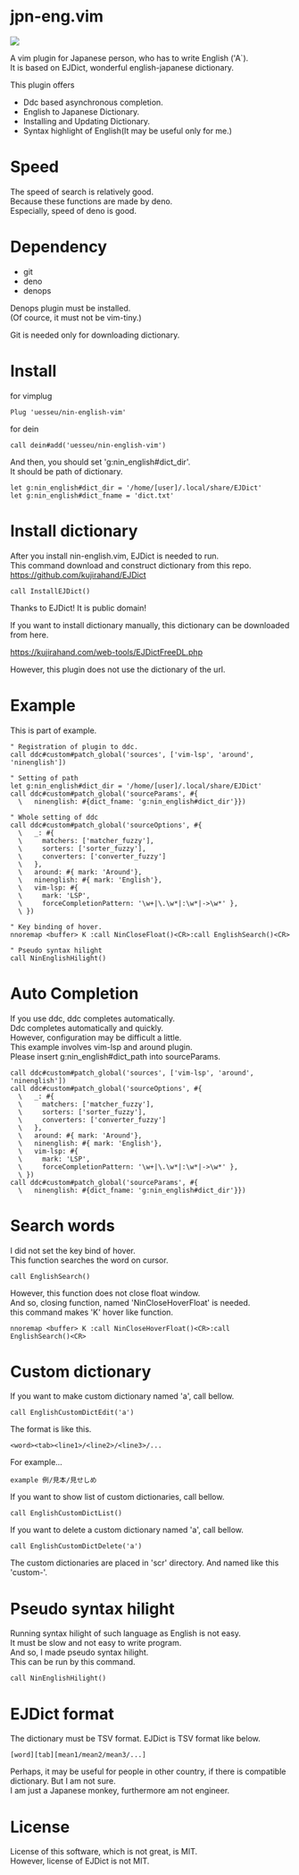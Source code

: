 # jpn-eng.vim
![](sample.gif)

A vim plugin for Japanese person, who has to write English ('A`).  
It is based on EJDict, wonderful english-japanese dictionary.  

This plugin offers
- Ddc based asynchronous completion.
- English to Japanese Dictionary.
- Installing and Updating Dictionary.
- Syntax highlight of English(It may be useful only for me.)

# Speed
The speed of search is relatively good.  
Because these functions are made by deno.  
Especially, speed of deno is good.  

# Dependency
- git
- deno
- denops

Denops plugin must be installed.  
(Of cource, it must not be vim-tiny.)  

Git is needed only for downloading dictionary.

# Install
for vimplug

```
Plug 'uesseu/nin-english-vim'
```

for dein
```
call dein#add('uesseu/nin-english-vim')
```

And then, you should set 'g:nin_english#dict_dir'.  
It should be path of dictionary.  

```vim
let g:nin_english#dict_dir = '/home/[user]/.local/share/EJDict'
let g:nin_english#dict_fname = 'dict.txt'
```

# Install dictionary
After you install nin-english.vim, EJDict is needed to run.  
This command download and construct dictionary from this repo.  
https://github.com/kujirahand/EJDict

```vim
call InstallEJDict()
```

Thanks to EJDict! It is public domain!  

If you want to install dictionary manually,
this dictionary can be downloaded from here.  

https://kujirahand.com/web-tools/EJDictFreeDL.php

However, this plugin does not use the dictionary of the url.

# Example
This is part of example.

```vim
" Registration of plugin to ddc.
call ddc#custom#patch_global('sources', ['vim-lsp', 'around', 'ninenglish'])

" Setting of path
let g:nin_english#dict_dir = '/home/[user]/.local/share/EJDict'
call ddc#custom#patch_global('sourceParams', #{
  \   ninenglish: #{dict_fname: 'g:nin_english#dict_dir'}})

" Whole setting of ddc
call ddc#custom#patch_global('sourceOptions', #{
  \   _: #{
  \     matchers: ['matcher_fuzzy'],
  \     sorters: ['sorter_fuzzy'],
  \     converters: ['converter_fuzzy']
  \   },
  \   around: #{ mark: 'Around'},
  \   ninenglish: #{ mark: 'English'},
  \   vim-lsp: #{
  \     mark: 'LSP',
  \     forceCompletionPattern: '\w+|\.\w*|:\w*|->\w*' },
  \ })

" Key binding of hover.
nnoremap <buffer> K :call NinCloseFloat()<CR>:call EnglishSearch()<CR>

" Pseudo syntax hilight
call NinEnglishHilight()
```
# Auto Completion
If you use ddc, ddc completes automatically.  
Ddc completes automatically and quickly.  
However, configuration may be difficult a little.  
This example involves vim-lsp and around plugin.  
Please insert g:nin_english#dict_path into sourceParams.

```vim
call ddc#custom#patch_global('sources', ['vim-lsp', 'around', 'ninenglish'])
call ddc#custom#patch_global('sourceOptions', #{
  \   _: #{
  \     matchers: ['matcher_fuzzy'],
  \     sorters: ['sorter_fuzzy'],
  \     converters: ['converter_fuzzy']
  \   },
  \   around: #{ mark: 'Around'},
  \   ninenglish: #{ mark: 'English'},
  \   vim-lsp: #{
  \     mark: 'LSP',
  \     forceCompletionPattern: '\w+|\.\w*|:\w*|->\w*' },
  \ })
call ddc#custom#patch_global('sourceParams', #{
  \   ninenglish: #{dict_fname: 'g:nin_english#dict_dir'}})
```

# Search words
I did not set the key bind of hover.  
This function searches the word on cursor.

```vim
call EnglishSearch()
```

However, this function does not close float window.  
And so, closing function, named 'NinCloseHoverFloat' is needed.  
this command makes 'K' hover like function.  
```vim
nnoremap <buffer> K :call NinCloseHoverFloat()<CR>:call EnglishSearch()<CR>
```

# Custom dictionary
If you want to make custom dictionary named 'a', call bellow.
```vim
call EnglishCustomDictEdit('a')
```

The format is like this.

```
<word><tab><line1>/<line2>/<line3>/...
```
For example...

```
example	例/見本/見せしめ
```

If you want to show list of custom dictionaries, call bellow.
```vim
call EnglishCustomDictList()
```

If you want to delete a custom dictionary named 'a', call bellow.
```vim
call EnglishCustomDictDelete('a')
```

The custom dictionaries are placed in 'scr' directory.
And named like this 'custom-<name>'.

# Pseudo syntax hilight
Running syntax hilight of such language as English is not easy.  
It must be slow and not easy to write program.  
And so, I made pseudo syntax hilight.  
This can be run by this command.

```vim
call NinEnglishHilight()
```
# EJDict format
The dictionary must be TSV format.
EJDict is TSV format like below.

```
[word][tab][mean1/mean2/mean3/...]
```

Perhaps, it may be useful for people in other country,
if there is compatible dictionary.
But I am not sure.  
I am just a Japanese monkey, furthermore am not engineer.

# License
License of this software, which is not great, is MIT.  
However, license of EJDict is not MIT.
